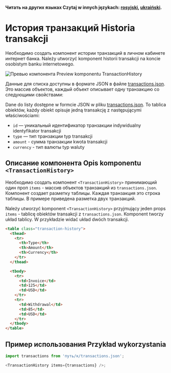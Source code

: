 **Читать на других языках Czytaj w innych językach: [rosyjski](README.md), [ukraiński](README.ua.md).**

# История транзакций Historia transakcji

Необходимо создать компонент истории транзакций в личном кабинете интернет
банка.
Należy utworzyć komponent historii transakcji na koncie osobistym banku internetowego.

![Превью компонента Preview komponentu TransactionHistory](./preview.jpg)

Данные для списка доступны в формате JSON в файле
[transactions.json](./transactions.json). Это массив объектов, каждый объект
описывает одну транзакцию со следующими свойствами:

Dane do listy dostępne w formcie JSON w pliku [transactions.json](./transactions.json). To tablica obiektów, każdy obiekt opisuje jedną transakcję z następującymi właściwościami:

- `id` — уникальный идентификатор транзакции indywidualny identyfikator transakcji
- `type` — тип транзакции typ transakcji
- `amount` - сумма транзакции kwota transakcji
- `currency` - тип валюты typ waluty

## Описание компонента Opis komponentu `<TransactionHistory>`

Необходимо создать компонент `<TransactionHistory>` принимающий один проп
`items` - массив объектов транзакций из `transactions.json`. Компонент создает
разметку таблицы. Каждая транзакция это строка таблицы. В примере приведена
разметка двух транзакций.

Należy utworzyć komponent `<TransactionHistory>` przyjmujący jeden props `items` - tablicę obiektów transakcji z `transactions.json`. Komponent tworzy układ tablicy. W przykładzie widać układ dwóch transakcji.

```html
<table class="transaction-history">
  <thead>
    <tr>
      <th>Type</th>
      <th>Amount</th>
      <th>Currency</th>
    </tr>
  </thead>

  <tbody>
    <tr>
      <td>Invoice</td>
      <td>125</td>
      <td>USD</td>
    </tr>
    <tr>
      <td>Withdrawal</td>
      <td>85</td>
      <td>USD</td>
    </tr>
  </tbody>
</table>
```

## Пример использования Przykład wykorzystania

```js
import transactions from 'путь/к/transactions.json';

<TransactionHistory items={transactions} />;
```
